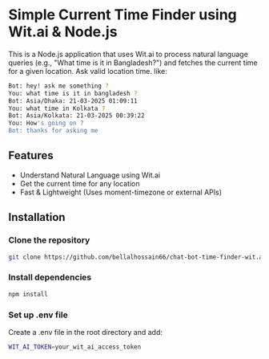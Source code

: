 # Simple Current Time Finder using Wit.ai & Node.js
This is a Node.js application that uses Wit.ai to process natural language queries (e.g., "What time is it in Bangladesh?") and fetches the current time for a given location.
Ask valid location time. like:
```bash
Bot: hey! ask me something ?
You: what time is it in bangladesh ?
Bot: Asia/Dhaka: 21-03-2025 01:09:11
You: what time in Kolkata ?
Bot: Asia/Kolkata: 21-03-2025 00:39:22
You: How's going on ?
Bot: thanks for asking me
```

## Features
- Understand Natural Language using Wit.ai
- Get the current time for any location
- Fast & Lightweight (Uses moment-timezone or external APIs)

## Installation
### Clone the repository
``` bash
git clone https://github.com/bellalhossain66/chat-bot-time-finder-wit.ai-node.git
```
### Install dependencies
```bash
npm install
```
### Set up .env file
Create a .env file in the root directory and add:

```bash
WIT_AI_TOKEN=your_wit_ai_access_token
```